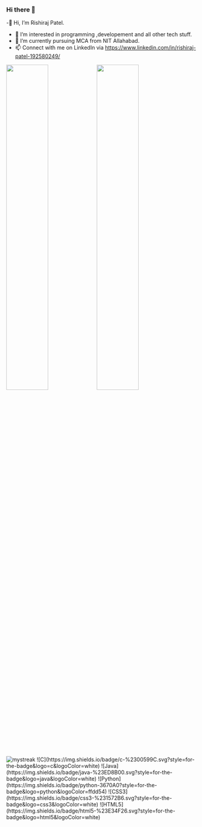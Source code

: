 ### Hi there 👋

-👋 Hi, I’m Rishiraj Patel.
- 👀 I’m interested in programming ,developement and all other tech stuff.
- 🌱 I’m currently pursuing MCA from NIT Allahabad.
- 📫 Connect with me on LinkedIn via https://www.linkedin.com/in/rishiraj-patel-192580249/
<img align="left" width="47%" src="https://github-readme-stats.vercel.app/api?username=rishirajca081&show_icons=true&theme=radical">
<img align="left" width="47%" src="https://github-readme-stats.vercel.app/api/top-langs/?username=rishirajca081&layout=compact">
<img src="https://github-readme-streak-stats.herokuapp.com/?user=madushadhanushka&theme=tokyonight" alt="mystreak"/>
![C](https://img.shields.io/badge/c-%2300599C.svg?style=for-the-badge&logo=c&logoColor=white)
![Java](https://img.shields.io/badge/java-%23ED8B00.svg?style=for-the-badge&logo=java&logoColor=white)
![Python](https://img.shields.io/badge/python-3670A0?style=for-the-badge&logo=python&logoColor=ffdd54)
![CSS3](https://img.shields.io/badge/css3-%231572B6.svg?style=for-the-badge&logo=css3&logoColor=white)
![HTML5](https://img.shields.io/badge/html5-%23E34F26.svg?style=for-the-badge&logo=html5&logoColor=white)

